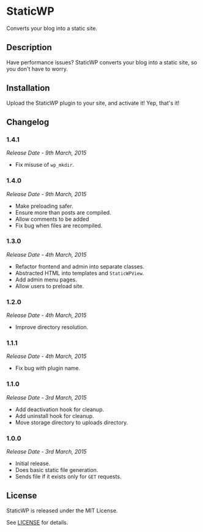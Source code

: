 # StaticWP

Converts your blog into a static site.

## Description

Have performance issues? StaticWP converts your blog into a static site, so you don't have to worry.

## Installation

Upload the StaticWP plugin to your site, and activate it! Yep, that's it!

## Changelog

### 1.4.1

*Release Date - 9th March, 2015*

- Fix misuse of `wp_mkdir`.

### 1.4.0

*Release Date - 9th March, 2015*

- Make preloading safer.
- Ensure more than posts are compiled.
- Allow comments to be added
- Fix bug when files are recompiled.

### 1.3.0

*Release Date - 4th March, 2015*

- Refactor frontend and admin into separate classes.
- Abstracted HTML into templates and `StaticWPView`.
- Add admin menu pages.
- Allow users to preload site.

### 1.2.0

*Release Date - 4th March, 2015*

- Improve directory resolution.

### 1.1.1

*Release Date - 4th March, 2015*

- Fix bug with plugin name.

### 1.1.0

*Release Date - 3rd March, 2015*

- Add deactivation hook for cleanup.
- Add uninstall hook for cleanup.
- Move storage directory to uploads directory.

### 1.0.0

*Release Date - 3rd March, 2015*

- Initial release.
- Does basic static file generation.
- Sends file if it exists only for `GET` requests.

## License

StaticWP is released under the MIT License.

See [LICENSE](https://github.com/slogsdon/static-wp/blob/master/LICENSE) for details.
